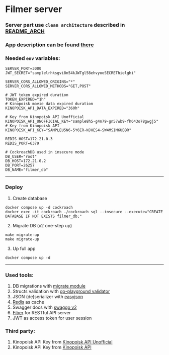# Filmer server


### Server part use `clean architecture` described in [README_ARCH](./docs/README_ARCH.md)
### App description can be found [there](./docs/README_APP.md)

### Needed `env` variables:

```
SERVER_PORT=3000
JWT_SECRET="samplelrhksgvi8n54kJWTgl58ehvyooSECREThielghi"

SERVER_CORS_ALLOWED_ORIGINS="*"
SERVER_CORS_ALLOWED_METHODS="GET,POST"

# JWT token expired duration
TOKEN_EXPIRED="1h"
# Kinopoisk movie data expired duration
KINOPOISK_API_DATA_EXPIRED="360h"

# Key from Kinopoisk API Unofficial
KINOPOISK_API_UNOFFICIAL_KEY="sample8h5-g4n79-gn57wb9-fh643o78gwgj5"
# Key from Kinopoisk API
KINOPOISK_API_KEY="SAMPLEU5N6-5Y6ER-NJHES4-SW4MSIM6UBBR"

REDIS_HOST=172.21.0.3
REDIS_PORT=6379

# CockroachDB used in insecure mode
DB_USER="root"
DB_HOST=172.21.0.2
DB_PORT=26257
DB_NAME="filmer_db"

```

<hr>

### Deploy

1. Create database
```
docker compose up -d cockroach
docker exec -it cockroach ./cockroach sql --insecure --execute="CREATE DATABASE IF NOT EXISTS filmer_db;"
```
2. Migrate DB (x2 one-step up)
```
make migrate-up
make migrate-up
```
3. Up full app
```
docker compose up -d
```

<hr>

### Used tools:

1. DB migrations with [migrate module](https://github.com/golang-migrate/migrate)
2. Structs validation with [go-playground validator](https://github.com/go-playground/validator)
3. JSON (de)serializer with [easyjson](https://github.com/mailru/easyjson)
4. [Redis](https://github.com/redis/go-redis) as cache
5. Swagger docs with [swaggo v2](https://github.com/swaggo/swag)
6. [Fiber](https://docs.gofiber.io/) for RESTful API server
7. JWT as access token for user session

### Third party:

1. Kinopoisk API Key from [Kinopoisk API Unofficial](https://kinopoiskapiunofficial.tech/)
2. Kinopoisk API Key from [Kinopoisk API](https://kinopoisk.dev//)
